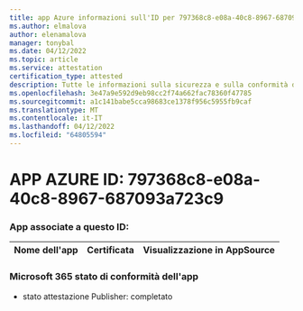 ```yaml
---
title: app Azure informazioni sull'ID per 797368c8-e08a-40c8-8967-687093a723c9
ms.author: elmalova
author: elenamalova
manager: tonybal
ms.date: 04/12/2022
ms.topic: article
ms.service: attestation
certification_type: attested
description: Tutte le informazioni sulla sicurezza e sulla conformità disponibili per 797368c8-e08a-40c8-8967-687093a723c9.
ms.openlocfilehash: 3e47a9e592d9eb98cc2f74a662fac78360f47785
ms.sourcegitcommit: a1c141babe5cca98683ce1378f956c5955fb9caf
ms.translationtype: MT
ms.contentlocale: it-IT
ms.lasthandoff: 04/12/2022
ms.locfileid: "64805594"
---
```

# <a name="azure-app-id-797368c8-e08a-40c8-8967-687093a723c9"></a>APP AZURE ID: 797368c8-e08a-40c8-8967-687093a723c9


### <a name="apps-associated-with-this-id"></a>App associate a questo ID:
| **Nome dell'app** | **Certificata** | **Visualizzazione in AppSource** |
|--------------|---------------|-----------------------|

### <a name="microsoft-365-app-compliance-status"></a>Microsoft 365 stato di conformità dell'app
- stato attestazione Publisher: completato
